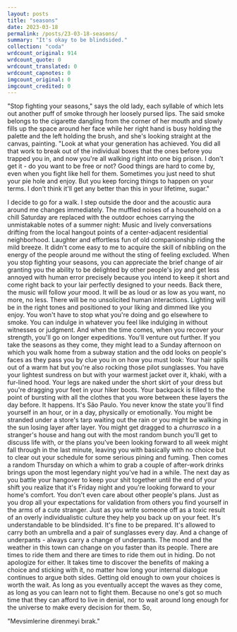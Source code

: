 ```yaml
---
layout: posts
title: "seasons"
date: 2023-03-18
permalink: /posts/23-03-18-seasons/
summary: "It's okay to be blindsided."
collection: "coda"
wrdcount_original: 914
wrdcount_quote: 0
wrdcount_translated: 0
wrdcount_capnotes: 0
imgcount_original: 0
imgcount_credited: 0
---
```

"Stop fighting your seasons," says the old lady, each syllable of which lets out another puff of smoke through her loosely pursed lips. The said smoke belongs to the cigarette dangling from the corner of her mouth and slowly fills up the space around her face while her right hand is busy holding the palette and the left holding the brush, and she's looking straight at the canvas, painting. "Look at what your generation has achieved. You did all that work to break out of the individual boxes that the ones before you trapped you in, and now you're all walking right into one big prison. I don't get it - do you want to be free or not? Good things are hard to come by, even when you fight like hell for them. Sometimes you just need to shut your pie hole and enjoy. But you keep forcing things to happen on your terms. I don't think it'll get any better than this in your lifetime, sugar."

I decide to go for a walk. I step outside the door and the acoustic aura around me changes immediately. The muffled noises of a household on a chill Saturday are replaced with the outdoor echoes carrying the unmistakable notes of a summer night: Music and lively conversations drifting from the local hangout points of a center-adjacent residential neighborhood. Laughter and effortless fun of old companionship riding the mild breeze. It didn't come easy to me to acquire the skill of nibbling on the energy of the people around me without the sting of feeling excluded. When you stop fighting your seasons, you can appreciate the brief change of air granting you the ability to be delighted by other people's joy and get less annoyed with human error precisely because you intend to keep it short and come right back to your lair perfectly designed to your needs. Back there, the music will follow *your* mood. It will be as loud or as low as you want, no more, no less. There will be no unsolicited human interactions. Lighting will be in the right tones and positioned to your liking and dimmed like you enjoy. You won't have to stop what you're doing and go elsewhere to smoke. You can indulge in whatever you feel like indulging in without witnesses or judgment. And when the time comes, when you recover your strength, you'll go on longer expeditions. You'll venture out further. If you take the seasons as they come, they might lead to a Sunday afternoon on which you walk home from a subway station and the odd looks on people's faces as they pass you by clue you in on how you must look: Your hair spills out of a warm hat but you're also rocking those pilot sunglasses. You have your lightest sundress on but with your warmest jacket over it, khaki, with a fur-lined hood. Your legs are naked under the short skirt of your dress but you're dragging your feet in your hiker boots. Your backpack is filled to the point of bursting with all the clothes that you wore between these layers the day before. It happens. It's São Paulo. You never know the state you'll find yourself in an hour, or in a day, physically or emotionally. You might be stranded under a store's tarp waiting out the rain or you might be walking in the sun losing layer after layer. You might get dragged to a *churrasco* in a stranger's house and hang out with the most random bunch you'll get to discuss life with, or the plans you've been looking forward to all week might fall through in the last minute, leaving you with basically with no choice but to clear out your schedule for some serious pining and fuming. Then comes a random Thursday on which a whim to grab a couple of after-work drinks brings upon the most legendary night you've had in a while. The next day as you battle your hangover to keep your shit together until the end of your shift you realize that it's Friday night and you're looking forward to your home's comfort. You don't even care about other people's plans. Just as you drop all your expectations for validation from others you find yourself in the arms of a cute stranger. Just as you write someone off as a toxic result of an overly individualistic culture they help you back up on your feet. It's understandable to be blindsided. It's fine to be prepared. It's allowed to carry both an umbrella and a pair of sunglasses every day. And a change of underpants - always carry a change of underpants. The mood and the weather in this town can change on you faster than its people. There are times to ride them and there are times to ride them out in hiding. Do not apologize for either. It takes time to discover the benefits of making a choice and sticking with it, no matter how long your internal dialogue continues to argue both sides. Getting old enough to own your choices is worth the wait. As long as you eventually accept the waves as they come, as long as you can learn not to fight them. Because no one's got so much time that they can afford to live in denial, nor to wait around long enough for the universe to make every decision for them. So,

"Mevsimlerine direnmeyi bırak."
